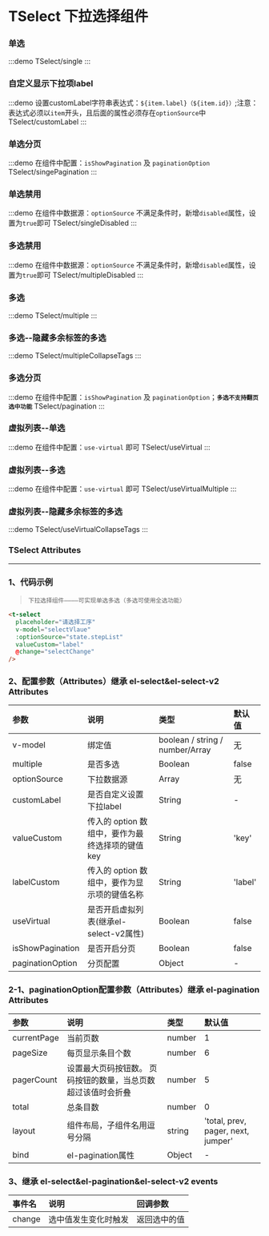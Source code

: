# TSelect 下拉选择组件

### 单选

:::demo
TSelect/single
:::

### 自定义显示下拉项label

:::demo 设置customLabel字符串表达式：`${item.label}（${item.id}）`;注意：表达式必须以`item`开头，且后面的属性必须存在`optionSource`中
TSelect/customLabel
:::

### 单选分页

:::demo 在组件中配置：`isShowPagination` 及 `paginationOption`
TSelect/singePagination
:::

### 单选禁用

:::demo 在组件中数据源：`optionSource` 不满足条件时，新增`disabled`属性，设置为`true`即可
TSelect/singleDisabled
:::

### 多选禁用

:::demo 在组件中数据源：`optionSource` 不满足条件时，新增`disabled`属性，设置为`true`即可
TSelect/multipleDisabled
:::

### 多选

:::demo
TSelect/multiple
:::

### 多选--隐藏多余标签的多选

:::demo
TSelect/multipleCollapseTags
:::

### 多选分页

:::demo 在组件中配置：`isShowPagination` 及 `paginationOption`；**`多选不支持翻页选中功能`**
TSelect/pagination
:::

### 虚拟列表--单选

:::demo 在组件中配置：`use-virtual` 即可
TSelect/useVirtual
:::

### 虚拟列表--多选

:::demo 在组件中配置：`use-virtual` 即可
TSelect/useVirtualMultiple
:::

### 虚拟列表--隐藏多余标签的多选

:::demo
TSelect/useVirtualCollapseTags
:::

### TSelect Attributes

---

### 1、代码示例

> `下拉选择组件————可实现单选多选（多选可使用全选功能）`

```html
<t-select
  placeholder="请选择工序"
  v-model="selectVlaue"
  :optionSource="state.stepList"
  valueCustom="label"
  @change="selectChange"
/>
```

### 2、配置参数（Attributes）继承 el-select&el-select-v2 Attributes

| 参数             | 说明                                             | 类型                            | 默认值  |
| :--------------- | :----------------------------------------------- | :------------------------------ | :------ |
| v-model          | 绑定值                                           | boolean / string / number/Array | 无      |
| multiple         | 是否多选                                         | Boolean                         | false   |
| optionSource     | 下拉数据源                                       | Array                           | 无      |
| customLabel      | 是否自定义设置下拉label                          | String                          | -       |
| valueCustom      | 传入的 option 数组中，要作为最终选择项的键值 key | String                          | 'key'   |
| labelCustom      | 传入的 option 数组中，要作为显示项的键值名称     | String                          | 'label' |
| useVirtual       | 是否开启虚拟列表(继承el-select-v2属性)           | Boolean                         | false   |
| isShowPagination | 是否开启分页                                     | Boolean                         | false   |
| paginationOption | 分页配置                                         | Object                          | -       |

### 2-1、paginationOption配置参数（Attributes）继承 el-pagination Attributes

| 参数        | 说明                                                          | 类型   | 默认值                             |
| :---------- | :------------------------------------------------------------ | :----- | :--------------------------------- |
| currentPage | 当前页数                                                      | number | 1                                  |
| pageSize    | 每页显示条目个数                                              | number | 6                                  |
| pagerCount  | 设置最大页码按钮数。 页码按钮的数量，当总页数超过该值时会折叠 | number | 5                                  |
| total       | 总条目数                                                      | number | 0                                  |
| layout      | 组件布局，子组件名用逗号分隔                                  | string | 'total, prev, pager, next, jumper' |
| bind        | el-pagination属性                                             | Object | -                                  |

### 3、继承 el-select&el-pagination&el-select-v2 events
| 事件名 | 说明                 | 回调参数     |
| :----- | :------------------- | :----------- |
| change | 选中值发生变化时触发 | 返回选中的值 |
